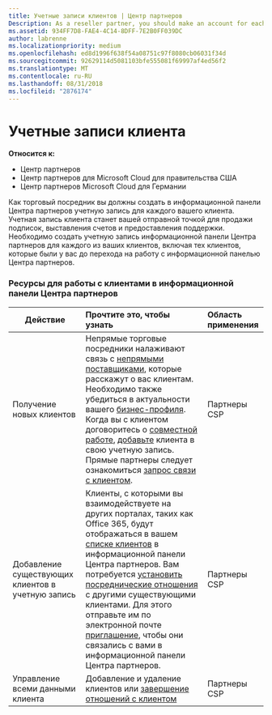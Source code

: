 ```yaml
---
title: Учетные записи клиентов | Центр партнеров
Description: As a reseller partner, you should make an account for each of your customers in Partner Center. The customer account will be your starting point for selling subscriptions, billing, and providing support.
ms.assetid: 934FF7D8-FAE4-4C14-8DFF-7E2B0FF039DC
author: labrenne
ms.localizationpriority: medium
ms.openlocfilehash: ed8d1996f638f54a08751c97f8080cb06031f34d
ms.sourcegitcommit: 92629114d5081103bfe555081f69997af4ed56f2
ms.translationtype: MT
ms.contentlocale: ru-RU
ms.lasthandoff: 08/31/2018
ms.locfileid: "2876174"
---
```

# <a name="customer-accounts"></a>Учетные записи клиента

**Относится к:**

-  Центр партнеров
-  Центр партнеров для Microsoft Cloud для правительства США
-  Центр партнеров Microsoft Cloud для Германии

Как торговый посредник вы должны создать в информационной панели Центра партнеров учетную запись для каждого вашего клиента. Учетная запись клиента станет вашей отправной точкой для продажи подписок, выставления счетов и предоставления поддержки. Необходимо создать учетную запись информационной панели Центра партнеров для каждого из ваших клиентов, включая тех клиентов, которые были у вас до перехода на работу с информационной панелью Центра партнеров.

### <a name="resources-for-working-with-your-customers-on-the-partner-dashboard"></a>Ресурсы для работы с клиентами в информационной панели Центра партнеров

|**Действие**   |**Прочтите это, чтобы узнать**   |**Область применения**|
|-----------------|:----------------------------|:--------------|
|Получение новых клиентов|Непрямые торговые посредники налаживают связь с [непрямыми поставщиками](indirect-reseller-tasks-in-partner-center.md), которые расскажут о вас клиентам. Необходимо также убедиться в актуальности вашего [бизнес-профиля](create-a-marketing-profile.md). Когда вы с клиентом договоритесь о [совместной работе](responding-to-referrals.md), [добавьте](add-a-new-customer.md) клиента в свою учетную запись. Прямые партнеры следует ознакомиться [запрос связи с клиентом](request-a-relationship-with-a-customer.md).|Партнеры CSP|
|Добавление существующих клиентов в учетную запись   | Клиенты, с которыми вы взаимодействуете на других порталах, таких как Office 365, будут отображаться в вашем [списке клиентов](see-your-customer-list.md) в информационной панели Центра партнеров. Вам потребуется [установить посреднические отношения](indirect-reseller-tasks-in-partner-center.md) с другими существующими клиентами. Для этого отправьте им по электронной почте [приглашение](responding-to-referrals.md), чтобы они связались с вами в информационной панели Центра партнеров.   | Партнеры CSP   |
|Управление всеми данными клиента   | Добавление и удаление клиентов или [завершение отношений с клиентом](remove-a-relationship.md)|   Партнеры CSP |